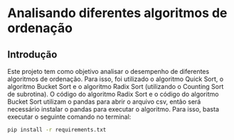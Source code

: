 # Analisando diferentes algoritmos de ordenação

## Introdução

Este projeto tem como objetivo analisar o desempenho de diferentes algoritmos de ordenação. Para isso, foi utilizado o algoritmo Quick Sort, o algoritmo Bucket Sort e o algoritmo Radix Sort (utilizando o Counting Sort de subrotina). O código do algoritmo Radix Sort e o código do algoritmo Bucket Sort utilizam o pandas para abrir o arquivo csv, então será necessário instalar o pandas para executar o algoritmo. Para isso, basta executar o seguinte comando no terminal:

```bash
pip install -r requirements.txt
```
